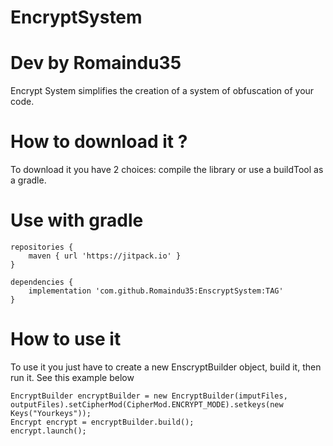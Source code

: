 # EncryptSystem
# Dev by Romaindu35
Encrypt System simplifies the creation of a system of obfuscation of your code.

# How to download it ?

To download it you have 2 choices: compile the library or use a buildTool as a gradle.

# Use with gradle

```
repositories {
    maven { url 'https://jitpack.io' }
}

dependencies {
    implementation 'com.github.Romaindu35:EnscryptSystem:TAG'
}
```

# How to use it

To use it you just have to create a new EnscryptBuilder object, build it, then run it.
See this example below

```
EncryptBuilder encryptBuilder = new EncryptBuilder(imputFiles, outputFiles).setCipherMod(CipherMod.ENCRYPT_MODE).setkeys(new Keys("Yourkeys"));
Encrypt encrypt = encryptBuilder.build();
encrypt.launch();
```

